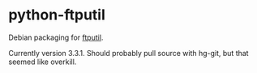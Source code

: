 # python-ftputil

Debian packaging for [ftputil](http://ftputil.sschwarzer.net/).

Currently version 3.3.1.  Should probably pull source with hg-git, but that
seemed like overkill.

